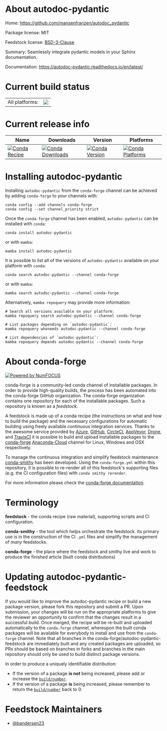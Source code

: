 About autodoc-pydantic
======================

Home: https://github.com/mansenfranzen/autodoc_pydantic

Package license: MIT

Feedstock license: [BSD-3-Clause](https://github.com/conda-forge/autodoc-pydantic-feedstock/blob/main/LICENSE.txt)

Summary: Seamlessly integrate pydantic models in your Sphinx documentation.

Documentation: https://autodoc-pydantic.readthedocs.io/en/latest/

Current build status
====================


<table><tr><td>All platforms:</td>
    <td>
      <a href="https://dev.azure.com/conda-forge/feedstock-builds/_build/latest?definitionId=13983&branchName=main">
        <img src="https://dev.azure.com/conda-forge/feedstock-builds/_apis/build/status/autodoc-pydantic-feedstock?branchName=main">
      </a>
    </td>
  </tr>
</table>

Current release info
====================

| Name | Downloads | Version | Platforms |
| --- | --- | --- | --- |
| [![Conda Recipe](https://img.shields.io/badge/recipe-autodoc--pydantic-green.svg)](https://anaconda.org/conda-forge/autodoc-pydantic) | [![Conda Downloads](https://img.shields.io/conda/dn/conda-forge/autodoc-pydantic.svg)](https://anaconda.org/conda-forge/autodoc-pydantic) | [![Conda Version](https://img.shields.io/conda/vn/conda-forge/autodoc-pydantic.svg)](https://anaconda.org/conda-forge/autodoc-pydantic) | [![Conda Platforms](https://img.shields.io/conda/pn/conda-forge/autodoc-pydantic.svg)](https://anaconda.org/conda-forge/autodoc-pydantic) |

Installing autodoc-pydantic
===========================

Installing `autodoc-pydantic` from the `conda-forge` channel can be achieved by adding `conda-forge` to your channels with:

```
conda config --add channels conda-forge
conda config --set channel_priority strict
```

Once the `conda-forge` channel has been enabled, `autodoc-pydantic` can be installed with `conda`:

```
conda install autodoc-pydantic
```

or with `mamba`:

```
mamba install autodoc-pydantic
```

It is possible to list all of the versions of `autodoc-pydantic` available on your platform with `conda`:

```
conda search autodoc-pydantic --channel conda-forge
```

or with `mamba`:

```
mamba search autodoc-pydantic --channel conda-forge
```

Alternatively, `mamba repoquery` may provide more information:

```
# Search all versions available on your platform:
mamba repoquery search autodoc-pydantic --channel conda-forge

# List packages depending on `autodoc-pydantic`:
mamba repoquery whoneeds autodoc-pydantic --channel conda-forge

# List dependencies of `autodoc-pydantic`:
mamba repoquery depends autodoc-pydantic --channel conda-forge
```


About conda-forge
=================

[![Powered by
NumFOCUS](https://img.shields.io/badge/powered%20by-NumFOCUS-orange.svg?style=flat&colorA=E1523D&colorB=007D8A)](https://numfocus.org)

conda-forge is a community-led conda channel of installable packages.
In order to provide high-quality builds, the process has been automated into the
conda-forge GitHub organization. The conda-forge organization contains one repository
for each of the installable packages. Such a repository is known as a *feedstock*.

A feedstock is made up of a conda recipe (the instructions on what and how to build
the package) and the necessary configurations for automatic building using freely
available continuous integration services. Thanks to the awesome service provided by
[Azure](https://azure.microsoft.com/en-us/services/devops/), [GitHub](https://github.com/),
[CircleCI](https://circleci.com/), [AppVeyor](https://www.appveyor.com/),
[Drone](https://cloud.drone.io/welcome), and [TravisCI](https://travis-ci.com/)
it is possible to build and upload installable packages to the
[conda-forge](https://anaconda.org/conda-forge) [Anaconda-Cloud](https://anaconda.org/)
channel for Linux, Windows and OSX respectively.

To manage the continuous integration and simplify feedstock maintenance
[conda-smithy](https://github.com/conda-forge/conda-smithy) has been developed.
Using the ``conda-forge.yml`` within this repository, it is possible to re-render all of
this feedstock's supporting files (e.g. the CI configuration files) with ``conda smithy rerender``.

For more information please check the [conda-forge documentation](https://conda-forge.org/docs/).

Terminology
===========

**feedstock** - the conda recipe (raw material), supporting scripts and CI configuration.

**conda-smithy** - the tool which helps orchestrate the feedstock.
                   Its primary use is in the construction of the CI ``.yml`` files
                   and simplify the management of *many* feedstocks.

**conda-forge** - the place where the feedstock and smithy live and work to
                  produce the finished article (built conda distributions)


Updating autodoc-pydantic-feedstock
===================================

If you would like to improve the autodoc-pydantic recipe or build a new
package version, please fork this repository and submit a PR. Upon submission,
your changes will be run on the appropriate platforms to give the reviewer an
opportunity to confirm that the changes result in a successful build. Once
merged, the recipe will be re-built and uploaded automatically to the
`conda-forge` channel, whereupon the built conda packages will be available for
everybody to install and use from the `conda-forge` channel.
Note that all branches in the conda-forge/autodoc-pydantic-feedstock are
immediately built and any created packages are uploaded, so PRs should be based
on branches in forks and branches in the main repository should only be used to
build distinct package versions.

In order to produce a uniquely identifiable distribution:
 * If the version of a package **is not** being increased, please add or increase
   the [``build/number``](https://docs.conda.io/projects/conda-build/en/latest/resources/define-metadata.html#build-number-and-string).
 * If the version of a package **is** being increased, please remember to return
   the [``build/number``](https://docs.conda.io/projects/conda-build/en/latest/resources/define-metadata.html#build-number-and-string)
   back to 0.

Feedstock Maintainers
=====================

* [@bandersen23](https://github.com/bandersen23/)

